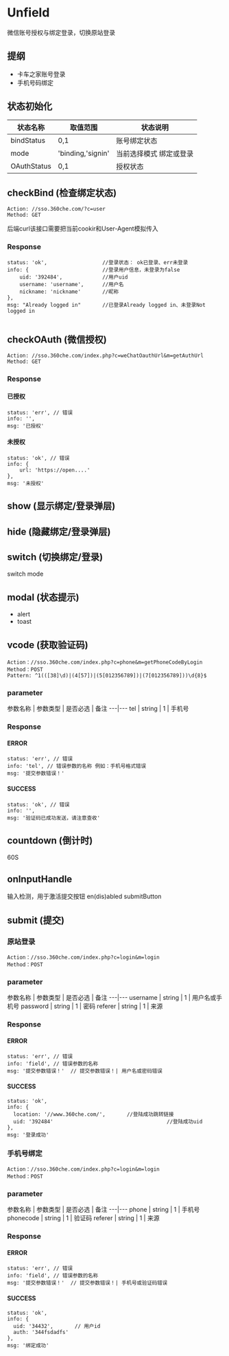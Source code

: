 # Unfield
微信账号授权与绑定登录，切换原站登录
## 提纲
- 卡车之家账号登录
- 手机号码绑定

## 状态初始化 

状态名称 | 取值范围 | 状态说明
---|---|---
bindStatus | 0,1 | 账号绑定状态
mode | 'binding,'signin' | 当前选择模式 绑定或登录
OAuthStatus | 0,1 | 授权状态

## checkBind (检查绑定状态)
```
Action: //sso.360che.com/?c=user
Method: GET
```
后端curl该接口需要把当前cookir和User-Agent模拟传入

### Response
```
status: 'ok',                  //登录状态： ok已登录、err未登录
info: {                        //登录用户信息，未登录为false
    uid: '392484',             //用户uid
    username: 'username',      //用户名
    nickname: 'nickname'       //昵称
},
msg: "Already logged in"       //已登录Already logged in、未登录Not logged in
	
```

## checkOAuth (微信授权)
```
Action: //sso.360che.com/index.php?c=weChatOauthUrl&m=getAuthUrl
Method: GET
```

### Response

#### 已授权
```
status: 'err', // 错误
info: '', 
msg: '已授权'
```
#### 未授权
```
status: 'ok', // 错误
info: {
	url: 'https://open....'
},
msg: '未授权'
```


## show (显示绑定/登录弹层)

## hide (隐藏绑定/登录弹层)

## switch (切换绑定/登录)
switch mode

## modal (状态提示)
- alert
- toast

## vcode (获取验证码)
```
Action：//sso.360che.com/index.php?c=phone&m=getPhoneCodeByLogin
Method：POST
Pattern: ^1(([38]\d)|(4[57])|(5[012356789])|(7[012356789]))\d{8}$
```

### parameter
参数名称 | 参数类型 | 是否必选 | 备注
---|---
tel | string | 1 | 手机号

### Response
#### ERROR
```
status: 'err', // 错误
info: 'tel', // 错误参数的名称 例如：手机号格式错误
msg: '提交参数错误！'
```
#### SUCCESS
```
status: 'ok', // 错误
info: '',
msg: '验证码已成功发送，请注意查收'
```
	

## countdown (倒计时)
60S

## onInputHandle
输入检测，用于激活提交按钮 
en(dis)abled submitButton

## submit (提交)
### 原站登录

```
Action：//sso.360che.com/index.php?c=login&m=login
Method：POST
```

### parameter
参数名称 | 参数类型 | 是否必选 | 备注
---|---
username | string | 1 | 用户名或手机号
password | string | 1 | 密码
referer | string | 1 | 来源

### Response
#### ERROR
```
status: 'err', // 错误
info: 'field', // 错误参数的名称
msg: '提交参数错误！'	// 提交参数错误！| 用户名或密码错误 
```
#### SUCCESS
```
status: 'ok',
info: {
  location: '//www.360che.com/',       //登陆成功跳转链接
  uid: '392484'         							//登陆成功uid
},
msg: '登录成功'
```


### 手机号绑定


```
Action：//sso.360che.com/index.php?c=login&m=login
Method：POST
```
### parameter
参数名称 | 参数类型 | 是否必选 | 备注
---|---
phone | string | 1 | 手机号
phonecode | string | 1 | 验证码
referer | string | 1 | 来源

### Response
#### ERROR
```
status: 'err', // 错误
info: 'field', // 错误参数的名称
msg: '提交参数错误！'	// 提交参数错误！| 手机号或验证码错误 
```
#### SUCCESS
```
status: 'ok',
info: {
  uid: '34432',       // 用户id
  auth: '344fsdadfs'    
},
msg: '绑定成功'
```

	
